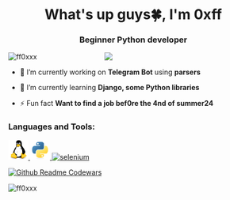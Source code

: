 <h1 align="center">What's up guys🍀, I'm 0xff</h1>
<h3 align="center">Beginner Python developer</h3>

<img align="right" width="310" src="https://64.media.tumblr.com/96fc255d28e1f200168b601a49471741/4dd6d2fbdf437282-31/s500x750/965b5ab7e11ab2534005e219a2160eed82065722.gif">

<p align="left"> <img src="https://komarev.com/ghpvc/?username=ff0xxx&label=Profile%20views&color=0e75b6&style=flat" alt="ff0xxx" /> </p>

- 🔭 I’m currently working on **Telegram Bot** using **parsers**

- 🌱 I’m currently learning **Django, some Python libraries**

- ⚡ Fun fact **Want to find a job bef0re the 4nd of summer24**


<h3 align="left">Languages and Tools:</h3>
<p align="left"> <a href="https://www.linux.org/" target="_blank" rel="noreferrer"> <img src="https://raw.githubusercontent.com/devicons/devicon/master/icons/linux/linux-original.svg" alt="linux" width="40" height="40"/> </a> <a href="https://www.python.org" target="_blank" rel="noreferrer"> <img src="https://raw.githubusercontent.com/devicons/devicon/master/icons/python/python-original.svg" alt="python" width="40" height="40"/> </a> <a href="https://www.selenium.dev" target="_blank" rel="noreferrer"> <img src="https://raw.githubusercontent.com/detain/svg-logos/780f25886640cef088af994181646db2f6b1a3f8/svg/selenium-logo.svg" alt="selenium" width="40" height="40"/> </a> </p>

[![Github Readme Codewars](https://codewars-stats-ignacio-cuadra.vercel.app/?username=KrYP70N173&theme=hacker)](https://github.com/ignacio-cuadra/github-readme-codewars)

<p><img align="center" src="https://github-readme-streak-stats.herokuapp.com/?user=ff0xxx&" alt="ff0xxx" /></p>
